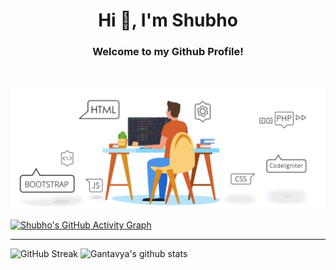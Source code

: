  <!-- # Hi there 👋 -->
 
<h1 align="center">Hi 👋, I'm Shubho</h1>
<h3 align="center">Welcome to my Github Profile!</h3>
 
<br/>

[![MasterHead](readme-graphic-picture.gif)](https://shubho5das.io)


<!-- 
 <img src="https://github-readme-stats.vercel.app/api?username=shubho5das&&show_icons=true&title_color=ffffff&icon_color=bb2acf&text_color=daf7dc&bg_color=151515"> 
 -->

<!-- Contribution Graph -->
[![Shubho's GitHub Activity Graph](https://activity-graph.herokuapp.com/graph?username=shubho5das&&theme=react-dark)](https://github.com/shubho5das)


<hr>

<!-- Streak and Total Commits Stats -->
![GitHub Streak](https://github-readme-streak-stats.herokuapp.com/?user=gantavyamalviya&theme=blue-green&count_private=true)
![Gantavya's github stats](https://github-readme-stats.vercel.app/api?username=gantavyamalviya&show_icons=true&hide_border=true&theme=blue-green&count_private=true) 

<!-- ![Top Langs](https://github-readme-stats.vercel.app/api/top-langs/?username=gantavyamalviya&layout=compact&theme=tokyon) -->
<!-- ![Gantavya's Contribution Stats](https://github-contribution-stats.vercel.app/api/?username=gantavyamalviya)
![GitHub Activity Graph](https://activity-graph.herokuapp.com/graph?username=gantavyamalviya&theme=github&count_private=true)  -->





<!--
[![Top Langs](https://github-readme-stats.vercel.app/api/top-langs/?username=shubho5das)](https://github.com/shubho5das/github-readme-stats)
 (Reference: attrighosal github readme)
-->

<!--
**shubho5das/shubho5das** is a ✨ _special_ ✨ repository because its `README.md` (this file) appears on your GitHub profile.

Here are some ideas to get you started:

- 🔭 I’m currently working on ...
- 🌱 I’m currently learning ...
- 👯 I’m looking to collaborate on ...
- 🤔 I’m looking for help with ...
- 💬 Ask me about ...
- 📫 How to reach me: ...
- 😄 Pronouns: ...
- ⚡ Fun fact: ...
-->
